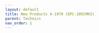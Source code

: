 ```yaml
---
layout: default
title: New Products 4-1979 (EPC-205CMK3)
parent: Technics
nav_order: 1
---
```


<div id="adobe-dc-view" style="height: 80vh;">
	<script src="https://acrobatservices.adobe.com/view-sdk/viewer.js"></script>
	<script type="text/javascript">
		document.addEventListener("adobe_dc_view_sdk.ready", function(){ 
			var adobeDCView = new AdobeDC.View({clientId: "5aca0821dfc443928ce227808de9010e", divId: "adobe-dc-view"});
			adobeDCView.previewFile({
				content:{location: {url: "/assets/pdfs/Technics_NP4-1979.pdf"}},
				metaData:{fileName: "Technics_NP4-1979.pdf"}
			}, {defaultViewMode: "FIT_WIDTH", showAnnotationTools: false});
		});
	</script>
	<br class="clear"/>
</div>
